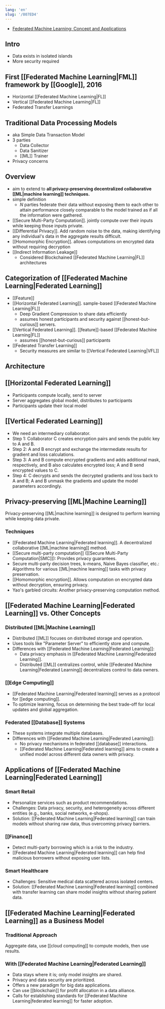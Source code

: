 ```yaml
---
lang: 'en'
slug: '/807ED4'
---
```


- [Federated Machine Learning: Concept and Applications](https://arxiv.org/abs/1902.04885)

## Intro

- Data exists in isolated islands
- More security required

## First [[Federated Machine Learning|FML]] framework by [[Google]], 2016

- Horizontal [[Federated Machine Learning|FL]]
- Vertical [[Federated Machine Learning|FL]]
- Federated Transfer Learnings

## Traditional Data Processing Models

- aka Simple Data Transaction Model
- 3 parties
  - Data Collector
  - Data Sanitizer
  - [[ML]] Trainer
- Privacy concerns

## Overview

- aim to extend to **all privacy-preserving decentralized collaborative [[ML|machine learning]] techniques.**
- simple definition
  - $N$ parties federate their data without exposing them to each other to attain performance closely comparable to the model trained as if all the information were gathered.
- [[Secure Multi-Party Computation]]. jointly compute over their inputs while keeping those inputs private.
- [[Differential Privacy]]. Add random noise to the data, making identifying any individual's data in the aggregate results difficult.
- [[Homomorphic Encryption]]. allows computations on encrypted data without requiring decryption
- [[Indirect Information Leakage]]
  - Considered Blockchained [[Federated Machine Learning|FL]] architectures

## Categorization of [[Federated Machine Learning|Federated Learning]]

- [[Feature]]
- [[Horizontal Federated Learning]]. sample-based [[Federated Machine Learning|FL]]
  - Deep Gradient Compression to share data efficiently
  - assumes honest participants and security against [[honest-but-curious]] servers.
- [[Vertical Federated Learning]]. [[feature]]-based [[Federated Machine Learning|FL]]
  - assumes [[honest-but-curious]] participants
- [[Federated Transfer Learning]]
  - Security measures are similar to [[Vertical Federated Learning|VFL]]

## Architecture

## [[Horizontal Federated Learning]]

- Participants compute locally, send to server
- Server aggregates global model, distributes to participants
- Participants update their local model

## [[Vertical Federated Learning]]

- We need an intermediary collaborator.
- Step 1: Collaborator C creates encryption pairs and sends the public key to A and B.
- Step 2: A and B encrypt and exchange the intermediate results for gradient and loss calculations.
- Step 3: A and B compute encrypted gradients and adds additional mask, respectively, and B also calculates encrypted loss; A and B send encrypted values to C.
- Step 4: C decrypts and sends the decrypted gradients and loss back to A and B; A and B unmask the gradients and update the model parameters accordingly.

## Privacy-preserving [[ML|Machine Learning]]

Privacy-preserving [[ML|machine learning]] is designed to perform learning while keeping data private.

### Techniques

- [[Federated Machine Learning|Federated learning]]. A decentralized collaborative [[ML|machine learning]] method.
- [[Secure multi-party computation]] ([[Secure Multi-Party Computation|SMC]]): Provides privacy guarantees.
- Secure multi-party decision trees, k-means, Naive Bayes classifier, etc.: Algorithms for various [[ML|machine learning]] tasks with privacy preservation.
- [[Homomorphic encryption]]. Allows computation on encrypted data without decryption, ensuring privacy.
- Yao's garbled circuits: Another privacy-preserving computation method.

## [[Federated Machine Learning|Federated Learning]] vs. Other Concepts

### Distributed [[ML|Machine Learning]]

- Distributed [[ML]] focuses on distributed storage and operation.
- Uses tools like "Parameter Server" to efficiently store and compute.
- Differences with [[Federated Machine Learning|Federated Learning]]:
  - Data privacy emphasis in [[Federated Machine Learning|Federated Learning]].
  - Distributed [[ML]] centralizes control, while [[Federated Machine Learning|Federated Learning]] decentralizes control to data owners.

### [[Edge Computing]]

- [[Federated Machine Learning|Federated learning]] serves as a protocol for [[edge computing]].
- To optimize learning, focus on determining the best trade-off for local updates and global aggregation.

### Federated [[Database]] Systems

- These systems integrate multiple databases.
- Differences with [[Federated Machine Learning|Federated Learning]]:
  - No privacy mechanisms in federated [[database]] interactions.
  - [[Federated Machine Learning|Federated learning]] aims to create a unified model across different data owners with privacy.

## Applications of [[Federated Machine Learning|Federated Learning]]

### Smart Retail

- Personalize services such as product recommendations.
- Challenges: Data privacy, security, and heterogeneity across different entities (e.g., banks, social networks, e-shops).
- Solution: [[Federated Machine Learning|Federated learning]] can train models without sharing raw data, thus overcoming privacy barriers.

### [[Finance]]

- Detect multi-party borrowing which is a risk to the industry.
- [[Federated Machine Learning|Federated learning]] can help find malicious borrowers without exposing user lists.

### Smart Healthcare

- Challenges: Sensitive medical data scattered across isolated centers.
- Solution: [[Federated Machine Learning|Federated learning]] combined with transfer learning can share model insights without sharing patient data.

## [[Federated Machine Learning|Federated Learning]] as a Business Model

### Traditional Approach

Aggregate data, use [[cloud computing]] to compute models, then use results.

### With [[Federated Machine Learning|Federated Learning]]

- Data stays where it is; only model insights are shared.
- Privacy and data security are prioritized.
- Offers a new paradigm for big data applications.
- Can use [[blockchain]] for profit allocation in a data alliance.
- Calls for establishing standards for [[Federated Machine Learning|federated learning]] for faster adoption.
